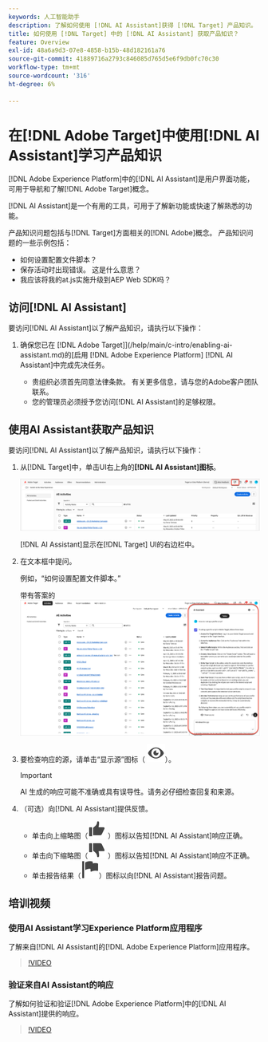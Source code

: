 ```yaml
---
keywords: 人工智能助手
description: 了解如何使用 [!DNL AI Assistant]获得 [!DNL Target] 产品知识。
title: 如何使用 [!DNL Target] 中的 [!DNL AI Assistant] 获取产品知识？
feature: Overview
exl-id: 48a6a9d3-07e8-4858-b15b-48d182161a76
source-git-commit: 41889716a2793c846085d765d5e6f9db0fc70c30
workflow-type: tm+mt
source-wordcount: '316'
ht-degree: 6%

---
```


# 在[!DNL Adobe Target]中使用[!DNL AI Assistant]学习产品知识

[!DNL Adobe Experience Platform]中的[!DNL AI Assistant]是用户界面功能，可用于导航和了解[!DNL Adobe Target]概念。

[!DNL AI Assistant]是一个有用的工具，可用于了解新功能或快速了解熟悉的功能。

产品知识问题包括与[!DNL Target]方面相关的[!DNL Adobe]概念。 产品知识问题的一些示例包括：

* 如何设置配置文件脚本？
* 保存活动时出现错误。 这是什么意思？
* 我应该将我的at.js实施升级到AEP Web SDK吗？

## 访问[!DNL AI Assistant]

要访问[!DNL AI Assistant]以了解产品知识，请执行以下操作：

1. 确保您已在 [!DNL Adobe Target]](/help/main/c-intro/enabling-ai-assistant.md)的[启用 [!DNL Adobe Experience Platform] [!DNL AI Assistant]中完成先决任务。

   * 贵组织必须首先同意法律条款。 有关更多信息，请与您的Adobe客户团队联系。
   * 您的管理员必须授予您访问[!DNL AI Assistant]的足够权限。

## 使用AI Assistant获取产品知识

要访问[!DNL AI Assistant]以了解产品知识，请执行以下操作：

1. 从[!DNL Target]中，单击UI右上角的&#x200B;**[!DNL AI Assistant]图标**。

   ![AI助手图标](/help/main/c-intro/assets/ai-assistant-icon.png)

   [!DNL AI Assistant]显示在[!DNL Target] UI的右边栏中。

1. 在文本框中提问。

   例如，“如何设置配置文件脚本。”

   带有答案的![AI助手](/help/main/c-intro/assets/ai-assistant-answer.png)

1. 要检查响应的源，请单击“显示源”图标（ ![显示源图标](/help/main/assets/icons/Visibility.svg)）。

   >[!IMPORTANT]
   >
   >AI 生成的响应可能不准确或具有误导性。请务必仔细检查回复和来源。

1. （可选）向[!DNL AI Assistant]提供反馈。

   * 单击向上缩略图（![向上缩略图图标](/help/main/assets/icons/ThumbUp.svg) ）图标以告知[!DNL AI Assistant]响应正确。
   * 单击向下缩略图（![向下缩略图图标](/help/main/assets/icons/ThumbDown.svg) ）图标以告知[!DNL AI Assistant]响应不正确。
   * 单击报告结果（![报告结果图标](/help/main/assets/icons/Flag.svg)）图标以向[!DNL AI Assistant]报告问题。

## 培训视频

### 使用AI Assistant学习Experience Platform应用程序

了解来自[!DNL AI Assistant]的[!DNL Adobe Experience Platform]应用程序。

>[!VIDEO](https://video.tv.adobe.com/v/3441024/?learn=on&#x26;enablevpops)

### 验证来自AI Assistant的响应

了解如何验证和验证[!DNL Adobe Experience Platform]中的[!DNL AI Assistant]提供的响应。

>[!VIDEO](https://video.tv.adobe.com/v/3441738/?learn=on&#x26;enablevpops)
